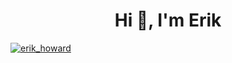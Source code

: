 <h1 align="center">Hi 👋, I'm Erik</h1>

<p align="left"> <a href="https://twitter.com/erik_howard" target="blank"><img src="https://img.shields.io/twitter/follow/erik_howard?logo=twitter&style=for-the-badge" alt="erik_howard" /></a> </p>

